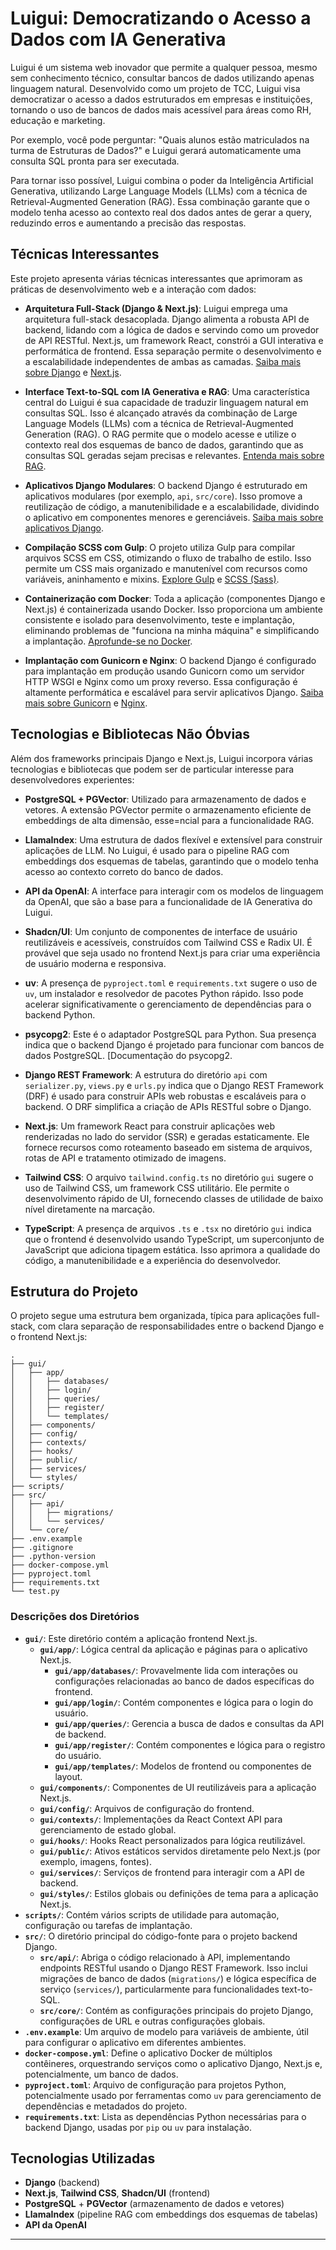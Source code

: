 # Luigui: Democratizando o Acesso a Dados com IA Generativa

Luigui é um sistema web inovador que permite a qualquer pessoa, mesmo sem conhecimento técnico, consultar bancos de dados utilizando apenas linguagem natural. Desenvolvido como um projeto de TCC, Luigui visa democratizar o acesso a dados estruturados em empresas e instituições, tornando o uso de bancos de dados mais acessível para áreas como RH, educação e marketing.

Por exemplo, você pode perguntar: "Quais alunos estão matriculados na turma de Estruturas de Dados?" e Luigui gerará automaticamente uma consulta SQL pronta para ser executada.

Para tornar isso possível, Luigui combina o poder da Inteligência Artificial Generativa, utilizando Large Language Models (LLMs) com a técnica de Retrieval-Augmented Generation (RAG). Essa combinação garante que o modelo tenha acesso ao contexto real dos dados antes de gerar a query, reduzindo erros e aumentando a precisão das respostas.




## Técnicas Interessantes

Este projeto apresenta várias técnicas interessantes que aprimoram as práticas de desenvolvimento web e a interação com dados:

*   **Arquitetura Full-Stack (Django & Next.js)**: Luigui emprega uma arquitetura full-stack desacoplada. Django alimenta a robusta API de backend, lidando com a lógica de dados e servindo como um provedor de API RESTful. Next.js, um framework React, constrói a GUI interativa e performática de frontend. Essa separação permite o desenvolvimento e a escalabilidade independentes de ambas as camadas. [Saiba mais sobre Django](https://docs.djangoproject.com/en/stable/) e [Next.js](https://nextjs.org/docs).

*   **Interface Text-to-SQL com IA Generativa e RAG**: Uma característica central do Luigui é sua capacidade de traduzir linguagem natural em consultas SQL. Isso é alcançado através da combinação de Large Language Models (LLMs) com a técnica de Retrieval-Augmented Generation (RAG). O RAG permite que o modelo acesse e utilize o contexto real dos esquemas de banco de dados, garantindo que as consultas SQL geradas sejam precisas e relevantes. [Entenda mais sobre RAG](https://www.llamaindex.ai/blog/retrieval-augmented-generation-rag-from-theory-to-practice-in-llamaindex).

*   **Aplicativos Django Modulares**: O backend Django é estruturado em aplicativos modulares (por exemplo, `api`, `src/core`). Isso promove a reutilização de código, a manutenibilidade e a escalabilidade, dividindo o aplicativo em componentes menores e gerenciáveis. [Saiba mais sobre aplicativos Django](https://docs.djangoproject.com/en/stable/intro/tutorial01/#creating-polls-app).

*   **Compilação SCSS com Gulp**: O projeto utiliza Gulp para compilar arquivos SCSS em CSS, otimizando o fluxo de trabalho de estilo. Isso permite um CSS mais organizado e manutenível com recursos como variáveis, aninhamento e mixins. [Explore Gulp](https://gulpjs.com/) e [SCSS (Sass)](https://sass-lang.com/documentation/scss).

*   **Containerização com Docker**: Toda a aplicação (componentes Django e Next.js) é containerizada usando Docker. Isso proporciona um ambiente consistente e isolado para desenvolvimento, teste e implantação, eliminando problemas de "funciona na minha máquina" e simplificando a implantação. [Aprofunde-se no Docker](https://docs.docker.com/get-started/).

*   **Implantação com Gunicorn e Nginx**: O backend Django é configurado para implantação em produção usando Gunicorn como um servidor HTTP WSGI e Nginx como um proxy reverso. Essa configuração é altamente performática e escalável para servir aplicativos Django. [Saiba mais sobre Gunicorn](https://gunicorn.org/) e [Nginx](https://nginx.org/en/docs/).




## Tecnologias e Bibliotecas Não Óbvias

Além dos frameworks principais Django e Next.js, Luigui incorpora várias tecnologias e bibliotecas que podem ser de particular interesse para desenvolvedores experientes:

*   **PostgreSQL + PGVector**: Utilizado para armazenamento de dados e vetores. A extensão PGVector permite o armazenamento eficiente de embeddings de alta dimensão, esse=ncial para a funcionalidade RAG.

*   **LlamaIndex**: Uma estrutura de dados flexível e extensível para construir aplicações de LLM. No Luigui, é usado para o pipeline RAG com embeddings dos esquemas de tabelas, garantindo que o modelo tenha acesso ao contexto correto do banco de dados.

*   **API da OpenAI**: A interface para interagir com os modelos de linguagem da OpenAI, que são a base para a funcionalidade de IA Generativa do Luigui.

*   **Shadcn/UI**: Um conjunto de componentes de interface de usuário reutilizáveis e acessíveis, construídos com Tailwind CSS e Radix UI. É provável que seja usado no frontend Next.js para criar uma experiência de usuário moderna e responsiva.

*   **uv**: A presença de `pyproject.toml` e `requirements.txt` sugere o uso de `uv`, um instalador e resolvedor de pacotes Python rápido. Isso pode acelerar significativamente o gerenciamento de dependências para o backend Python.

*   **psycopg2**: Este é o adaptador PostgreSQL para Python. Sua presença indica que o backend Django é projetado para funcionar com bancos de dados PostgreSQL. [Documentação do psycopg2.

*   **Django REST Framework**: A estrutura do diretório `api` com `serializer.py`, `views.py` e `urls.py` indica que o Django REST Framework (DRF) é usado para construir APIs web robustas e escaláveis para o backend. O DRF simplifica a criação de APIs RESTful sobre o Django.

*   **Next.js**: Um framework React para construir aplicações web renderizadas no lado do servidor (SSR) e geradas estaticamente. Ele fornece recursos como roteamento baseado em sistema de arquivos, rotas de API e tratamento otimizado de imagens.

*   **Tailwind CSS**: O arquivo `tailwind.config.ts` no diretório `gui` sugere o uso de Tailwind CSS, um framework CSS utilitário. Ele permite o desenvolvimento rápido de UI, fornecendo classes de utilidade de baixo nível diretamente na marcação.

*   **TypeScript**: A presença de arquivos `.ts` e `.tsx` no diretório `gui` indica que o frontend é desenvolvido usando TypeScript, um superconjunto de JavaScript que adiciona tipagem estática. Isso aprimora a qualidade do código, a manutenibilidade e a experiência do desenvolvedor.




## Estrutura do Projeto

O projeto segue uma estrutura bem organizada, típica para aplicações full-stack, com clara separação de responsabilidades entre o backend Django e o frontend Next.js:

```
.
├── gui/
│   ├── app/
│   │   ├── databases/
│   │   ├── login/
│   │   ├── queries/
│   │   ├── register/
│   │   └── templates/
│   ├── components/
│   ├── config/
│   ├── contexts/
│   ├── hooks/
│   ├── public/
│   ├── services/
│   └── styles/
├── scripts/
├── src/
│   ├── api/
│   │   ├── migrations/
│   │   └── services/
│   └── core/
├── .env.example
├── .gitignore
├── .python-version
├── docker-compose.yml
├── pyproject.toml
├── requirements.txt
└── test.py
```

### Descrições dos Diretórios

*   **`gui/`**: Este diretório contém a aplicação frontend Next.js.
    *   **`gui/app/`**: Lógica central da aplicação e páginas para o aplicativo Next.js.
        *   **`gui/app/databases/`**: Provavelmente lida com interações ou configurações relacionadas ao banco de dados específicas do frontend.
        *   **`gui/app/login/`**: Contém componentes e lógica para o login do usuário.
        *   **`gui/app/queries/`**: Gerencia a busca de dados e consultas da API de backend.
        *   **`gui/app/register/`**: Contém componentes e lógica para o registro do usuário.
        *   **`gui/app/templates/`**: Modelos de frontend ou componentes de layout.
    *   **`gui/components/`**: Componentes de UI reutilizáveis para a aplicação Next.js.
    *   **`gui/config/`**: Arquivos de configuração do frontend.
    *   **`gui/contexts/`**: Implementações da React Context API para gerenciamento de estado global.
    *   **`gui/hooks/`**: Hooks React personalizados para lógica reutilizável.
    *   **`gui/public/`**: Ativos estáticos servidos diretamente pelo Next.js (por exemplo, imagens, fontes).
    *   **`gui/services/`**: Serviços de frontend para interagir com a API de backend.
    *   **`gui/styles/`**: Estilos globais ou definições de tema para a aplicação Next.js.
*   **`scripts/`**: Contém vários scripts de utilidade para automação, configuração ou tarefas de implantação.
*   **`src/`**: O diretório principal do código-fonte para o projeto backend Django.
    *   **`src/api/`**: Abriga o código relacionado à API, implementando endpoints RESTful usando o Django REST Framework. Isso inclui migrações de banco de dados (`migrations/`) e lógica específica de serviço (`services/`), particularmente para funcionalidades text-to-SQL.
    *   **`src/core/`**: Contém as configurações principais do projeto Django, configurações de URL e outras configurações globais.
*   **`.env.example`**: Um arquivo de modelo para variáveis de ambiente, útil para configurar o aplicativo em diferentes ambientes.
*   **`docker-compose.yml`**: Define o aplicativo Docker de múltiplos contêineres, orquestrando serviços como o aplicativo Django, Next.js e, potencialmente, um banco de dados.
*   **`pyproject.toml`**: Arquivo de configuração para projetos Python, potencialmente usado por ferramentas como `uv` para gerenciamento de dependências e metadados do projeto.
*   **`requirements.txt`**: Lista as dependências Python necessárias para o backend Django, usadas por `pip` ou `uv` para instalação.



## Tecnologias Utilizadas

*   **Django** (backend)
*   **Next.js**, **Tailwind CSS**, **Shadcn/UI** (frontend)
*   **PostgreSQL** + **PGVector** (armazenamento de dados e vetores)
*   **LlamaIndex** (pipeline RAG com embeddings dos esquemas de tabelas)
*   **API da OpenAI**



****
